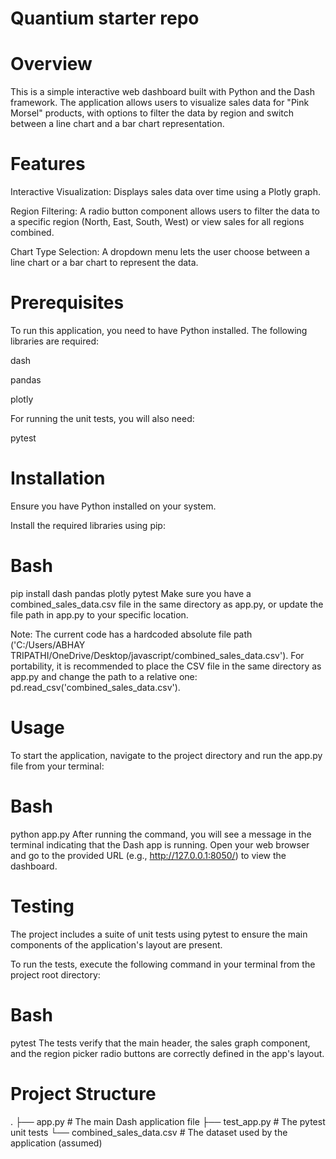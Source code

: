 # Quantium starter repo
#   Overview

This is a simple interactive web dashboard built with Python and the Dash framework. The application allows users to visualize sales data for "Pink Morsel" products, with options to filter the data by region and switch between a line chart and a bar chart representation.

# Features
Interactive Visualization: Displays sales data over time using a Plotly graph.

Region Filtering: A radio button component allows users to filter the data to a specific region (North, East, South, West) or view sales for all regions combined.

Chart Type Selection: A dropdown menu lets the user choose between a line chart or a bar chart to represent the data.

# Prerequisites
To run this application, you need to have Python installed. The following libraries are required:

dash

pandas

plotly

For running the unit tests, you will also need:

pytest

# Installation
Ensure you have Python installed on your system.

Install the required libraries using pip:

# Bash

pip install dash pandas plotly pytest
Make sure you have a combined_sales_data.csv file in the same directory as app.py, or update the file path in app.py to your specific location.

Note: The current code has a hardcoded absolute file path ('C:/Users/ABHAY TRIPATHI/OneDrive/Desktop/javascript/combined_sales_data.csv'). For portability, it is recommended to place the CSV file in the same directory as app.py and change the path to a relative one: pd.read_csv('combined_sales_data.csv').

# Usage
To start the application, navigate to the project directory and run the app.py file from your terminal:

# Bash

python app.py
After running the command, you will see a message in the terminal indicating that the Dash app is running. Open your web browser and go to the provided URL (e.g., http://127.0.0.1:8050/) to view the dashboard.

# Testing
The project includes a suite of unit tests using pytest to ensure the main components of the application's layout are present.

To run the tests, execute the following command in your terminal from the project root directory:

# Bash

pytest
The tests verify that the main header, the sales graph component, and the region picker radio buttons are correctly defined in the app's layout.

# Project Structure
.
├── app.py                     # The main Dash application file
├── test_app.py                # The pytest unit tests
└── combined_sales_data.csv    # The dataset used by the application (assumed)
